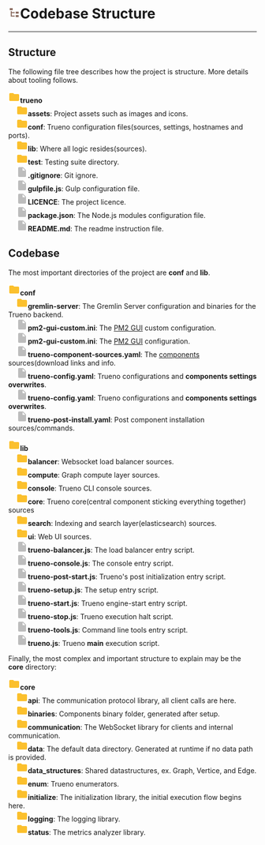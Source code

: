 # ![](../../assets/icons/file-tree.png)Codebase Structure

---

## Structure

The following file tree describes how the project is structure. More details about tooling follows.

![](../../assets/icons/folder.png)**trueno**<br>
&nbsp;&nbsp;&nbsp;&nbsp;![](../../assets/icons/folder.png)**assets**: Project assets such as images and icons.<br>
&nbsp;&nbsp;&nbsp;&nbsp;![](../../assets/icons/folder.png)**conf**: Trueno configuration files(sources, settings, hostnames and ports).<br>
&nbsp;&nbsp;&nbsp;&nbsp;![](../../assets/icons/folder.png)**lib**: Where all logic resides(sources).<br>
&nbsp;&nbsp;&nbsp;&nbsp;![](../../assets/icons/folder.png)**test**: Testing suite directory.<br>
&nbsp;&nbsp;&nbsp;&nbsp;![](../../assets/icons/file.png)**.gitignore**: Git ignore.<br>
&nbsp;&nbsp;&nbsp;&nbsp;![](../../assets/icons/file.png)**gulpfile.js**: Gulp configuration file.<br>
&nbsp;&nbsp;&nbsp;&nbsp;![](../../assets/icons/file.png)**LICENCE**: The project licence.<br>
&nbsp;&nbsp;&nbsp;&nbsp;![](../../assets/icons/file.png)**package.json**: The Node.js modules configuration file.<br>
&nbsp;&nbsp;&nbsp;&nbsp;![](../../assets/icons/file.png)**README.md**: The readme instruction file.<br>


## Codebase

The most important directories of the project are **conf** and **lib**.

![](../../assets/icons/folder.png)**conf**<br>
&nbsp;&nbsp;&nbsp;&nbsp;![](../../assets/icons/folder.png)**gremlin-server**: The Gremlin Server configuration and binaries for the Trueno backend.<br>
&nbsp;&nbsp;&nbsp;&nbsp;![](../../assets/icons/file.png)**pm2-gui-custom.ini**: The [PM2 GUI](https://github.com/Tjatse/pm2-gui) custom configuration.<br>
&nbsp;&nbsp;&nbsp;&nbsp;![](../../assets/icons/file.png)**pm2-gui-custom.ini**: The [PM2 GUI](https://github.com/Tjatse/pm2-gui) configuration.<br>
&nbsp;&nbsp;&nbsp;&nbsp;![](../../assets/icons/file.png)**trueno-component-sources.yaml**: The [components](../deployment-install/install.html#download-and-install-internal-components) sources(download links and info.<br>
&nbsp;&nbsp;&nbsp;&nbsp;![](../../assets/icons/file.png)**trueno-config.yaml**: Trueno configurations and **components settings overwrites**.<br>
&nbsp;&nbsp;&nbsp;&nbsp;![](../../assets/icons/file.png)**trueno-config.yaml**: Trueno configurations and **components settings overwrites**.<br>
&nbsp;&nbsp;&nbsp;&nbsp;![](../../assets/icons/file.png)**trueno-post-install.yaml**: Post component installation sources/commands.<br>


![](../../assets/icons/folder.png)**lib**<br>
&nbsp;&nbsp;&nbsp;&nbsp;![](../../assets/icons/folder.png)**balancer**: Websocket load balancer sources.<br>
&nbsp;&nbsp;&nbsp;&nbsp;![](../../assets/icons/folder.png)**compute**: Graph compute layer sources.<br>
&nbsp;&nbsp;&nbsp;&nbsp;![](../../assets/icons/folder.png)**console**: Trueno CLI console sources.<br>
&nbsp;&nbsp;&nbsp;&nbsp;![](../../assets/icons/folder.png)**core**: Trueno core(central component sticking everything together) sources<br>
&nbsp;&nbsp;&nbsp;&nbsp;![](../../assets/icons/folder.png)**search**: Indexing and search layer(elasticsearch) sources.<br>
&nbsp;&nbsp;&nbsp;&nbsp;![](../../assets/icons/folder.png)**ui**: Web UI sources.<br>
&nbsp;&nbsp;&nbsp;&nbsp;![](../../assets/icons/file.png)**trueno-balancer.js**: The load balancer entry script. <br>
&nbsp;&nbsp;&nbsp;&nbsp;![](../../assets/icons/file.png)**trueno-console.js**: The console entry script. <br>
&nbsp;&nbsp;&nbsp;&nbsp;![](../../assets/icons/file.png)**trueno-post-start.js**: Trueno's post initialization entry script. <br>
&nbsp;&nbsp;&nbsp;&nbsp;![](../../assets/icons/file.png)**trueno-setup.js**: The setup entry script.<br>
&nbsp;&nbsp;&nbsp;&nbsp;![](../../assets/icons/file.png)**trueno-start.js**: Trueno engine-start entry script.<br>
&nbsp;&nbsp;&nbsp;&nbsp;![](../../assets/icons/file.png)**trueno-stop.js**: Trueno execution halt script.<br>
&nbsp;&nbsp;&nbsp;&nbsp;![](../../assets/icons/file.png)**trueno-tools.js**: Command line tools entry script.<br>
&nbsp;&nbsp;&nbsp;&nbsp;![](../../assets/icons/file.png)**trueno.js**: Trueno **main** execution script.<br>

Finally, the most complex and important structure to explain may be the **core** directory:

![](../../assets/icons/folder.png)**core**<br>
&nbsp;&nbsp;&nbsp;&nbsp;![](../../assets/icons/folder.png)**api**: The communication protocol library, all client calls are here.<br>
&nbsp;&nbsp;&nbsp;&nbsp;![](../../assets/icons/folder.png)**binaries**: Components binary folder, generated after setup. <br>
&nbsp;&nbsp;&nbsp;&nbsp;![](../../assets/icons/folder.png)**communication**: The WebSocket library for clients and internal communication.<br>
&nbsp;&nbsp;&nbsp;&nbsp;![](../../assets/icons/folder.png)**data**: The default data directory. Generated at runtime if no data path is provided.<br>
&nbsp;&nbsp;&nbsp;&nbsp;![](../../assets/icons/folder.png)**data_structures**: Shared datastructures, ex. Graph, Vertice, and Edge.<br>
&nbsp;&nbsp;&nbsp;&nbsp;![](../../assets/icons/folder.png)**enum**: Trueno enumerators.<br>
&nbsp;&nbsp;&nbsp;&nbsp;![](../../assets/icons/folder.png)**initialize**: The initialization library, the initial execution flow begins here.<br>
&nbsp;&nbsp;&nbsp;&nbsp;![](../../assets/icons/folder.png)**logging**: The logging library.<br>
&nbsp;&nbsp;&nbsp;&nbsp;![](../../assets/icons/folder.png)**status**: The metrics analyzer library.<br>

